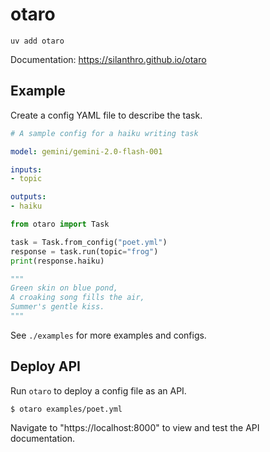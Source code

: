 # otaro

```
uv add otaro
```

Documentation: https://silanthro.github.io/otaro

## Example

Create a config YAML file to describe the task.

```yaml
# A sample config for a haiku writing task

model: gemini/gemini-2.0-flash-001

inputs:
- topic

outputs:
- haiku
```

```py
from otaro import Task

task = Task.from_config("poet.yml")
response = task.run(topic="frog")
print(response.haiku)

"""
Green skin on blue pond,
A croaking song fills the air,
Summer's gentle kiss.
"""
```

See `./examples` for more examples and configs.

## Deploy API

Run `otaro` to deploy a config file as an API.

```
$ otaro examples/poet.yml
```

Navigate to "https://localhost:8000" to view and test the API documentation.
